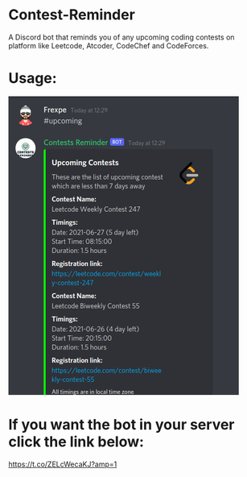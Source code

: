 # Contest-Reminder
A Discord bot that reminds you of any upcoming coding contests on platform like Leetcode, Atcoder, CodeChef and CodeForces.

# Usage:
![Usage of the bot in discord](/screenshots/usage.png "a title")

# If you want the bot in your server click the link below:
https://t.co/ZELcWecaKJ?amp=1
